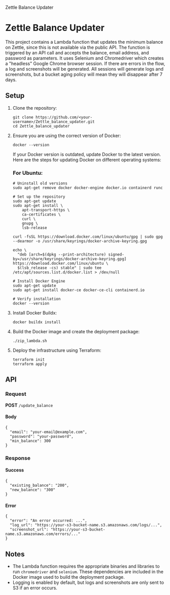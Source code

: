   Zettle Balance Updater

Zettle Balance Updater
======================

This project contains a Lambda function that updates the minimum balance on Zettle, since this is not available via the public API. The function is triggered by an API call and accepts the balance, email address, and password as parameters. It uses Selenium and Chromedriver which creates a "headless" Google Chrome browser session. If there are errors in the flow, a log and screenshots will be generated. All sessions will generate logs and screenshots, but a bucket aging policy will mean they will disappear after 7 days.

Setup
-----

1.  Clone the repository:
    
        git clone https://github.com/<your-username>/Zettle_balance_updater.git
        cd Zettle_balance_updater
    
2.  Ensure you are using the correct version of Docker:
    
        docker --version
    
    If your Docker version is outdated, update Docker to the latest version. Here are the steps for updating Docker on different operating systems:
    
    ### For Ubuntu:
    
        
        # Uninstall old versions
        sudo apt-get remove docker docker-engine docker.io containerd runc
        
        # Set up the repository
        sudo apt-get update
        sudo apt-get install \
            apt-transport-https \
            ca-certificates \
            curl \
            gnupg \
            lsb-release
        
        curl -fsSL https://download.docker.com/linux/ubuntu/gpg | sudo gpg --dearmor -o /usr/share/keyrings/docker-archive-keyring.gpg
        
        echo \
          "deb [arch=$(dpkg --print-architecture) signed-by=/usr/share/keyrings/docker-archive-keyring.gpg] https://download.docker.com/linux/ubuntu \
          $(lsb_release -cs) stable" | sudo tee /etc/apt/sources.list.d/docker.list > /dev/null
        
        # Install Docker Engine
        sudo apt-get update
        sudo apt-get install docker-ce docker-ce-cli containerd.io
        
        # Verify installation
        docker --version
                    
    
3.  Install Docker Buildx:
    
        docker buildx install
    
4.  Build the Docker image and create the deployment package:
    
        ./zip_lambda.sh
    
5.  Deploy the infrastructure using Terraform:
    
        terraform init
        terraform apply
    

API
---

### Request

**POST** `/update_balance`

#### Body

    {
      "email": "your-email@example.com",
      "password": "your-password",
      "min_balance": 300
    }

### Response

#### Success

    {
      "existing_balance": "200",
      "new_balance": "300"
    }

#### Error

    {
      "error": "An error occurred: ...",
      "log_url": "https://your-s3-bucket-name.s3.amazonaws.com/logs/...",
      "screenshot_url": "https://your-s3-bucket-name.s3.amazonaws.com/errors/..."
    }

Notes
-----

*   The Lambda function requires the appropriate binaries and libraries to run `chromedriver` and `selenium`. These dependencies are included in the Docker image used to build the deployment package.
*   Logging is enabled by default, but logs and screenshots are only sent to S3 if an error occurs.
